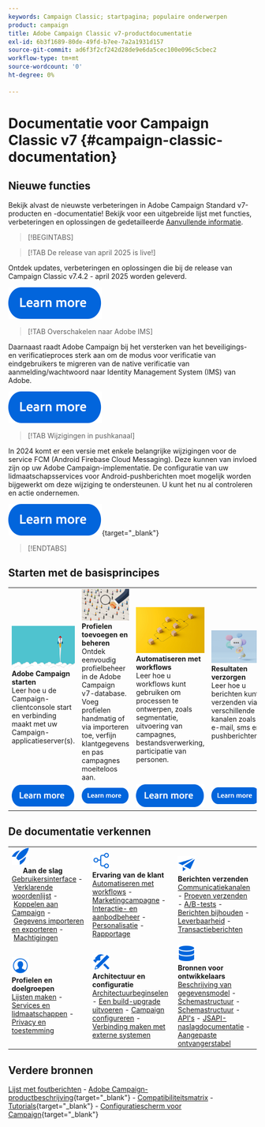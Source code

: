 ```yaml
---
keywords: Campaign Classic; startpagina; populaire onderwerpen
product: campaign
title: Adobe Campaign Classic v7-productdocumentatie
exl-id: 6b3f1689-80de-49fd-b7ee-7a2a1931d157
source-git-commit: ad6f3f2cf242d28de9e6da5cec100e096c5cbec2
workflow-type: tm+mt
source-wordcount: '0'
ht-degree: 0%

---
```


# Documentatie voor Campaign Classic v7 {#campaign-classic-documentation}

<!--![](platform/using/assets/do-not-localize/banner_acc_doc.jpg) -->

## Nieuwe functies

Bekijk alvast de nieuwste verbeteringen in Adobe Campaign Standard v7-producten en -documentatie! Bekijk voor een uitgebreide lijst met functies, verbeteringen en oplossingen de gedetailleerde [Aanvullende informatie](rn/using/latest-release.md).

>[!BEGINTABS]


>[!TAB De release van april 2025 is live!]

Ontdek updates, verbeteringen en oplossingen die bij de release van Campaign Classic v7.4.2 - april 2025 worden geleverd.

[![afbeelding](assets/do-not-localize/learn-more-button.svg)](rn/using/latest-release.md)

>[!TAB Overschakelen naar Adobe IMS]

Daarnaast raadt Adobe Campaign bij het versterken van het beveiligings- en verificatieproces sterk aan om de modus voor verificatie van eindgebruikers te migreren van de native verificatie van aanmelding/wachtwoord naar Identity Management System (IMS) van Adobe.

[![afbeelding](assets/do-not-localize/learn-more-button.svg)](technotes/using/ac-ims.md)


>[!TAB Wijzigingen in pushkanaal]

In 2024 komt er een versie met enkele belangrijke wijzigingen voor de service FCM (Android Firebase Cloud Messaging). Deze kunnen van invloed zijn op uw Adobe Campaign-implementatie. De configuratie van uw lidmaatschapsservices voor Android-pushberichten moet mogelijk worden bijgewerkt om deze wijziging te ondersteunen. U kunt het nu al controleren en actie ondernemen.

[![afbeelding](assets/do-not-localize/learn-more-button.svg)](https://experienceleague.adobe.com/docs/campaign/technotes-ac/tn-new/push-technote.html?lang=nl){target="_blank"}


>[!ENDTABS]

## Starten met de basisprincipes

<table style="table-layout:fixed">
  <tr style="border: 0;">
    <td>
    <a href="platform/using/launching-adobe-campaign.md"><img src="assets/do-not-localize/start-launch.png"></a></a>
    <div><strong>Adobe Campaign starten</strong><br/>Leer hoe u de Campaign-clientconsole start en verbinding maakt met uw Campaign-applicatieserver(s).</div>
    </td>
    <td>
    <a href="platform/using/about-profiles.md"><img src="assets/do-not-localize/start-profiles.png"></a>
    <div><strong>Profielen toevoegen en beheren</strong><br/>Ontdek eenvoudig profielbeheer in de Adobe Campaign v7-database. Voeg profielen handmatig of via importeren toe, verfijn klantgegevens en pas campagnes moeiteloos aan.</div>
    </td>
    <td>
    <a href="workflow/using/about-workflows.md"><img src="assets/do-not-localize/start-workflows.jpeg"></a>
    <div><strong>Automatiseren met workflows</strong><br/>Leer hoe u workflows kunt gebruiken om processen te ontwerpen, zoals segmentatie, uitvoering van campagnes, bestandsverwerking, participatie van personen.
    </div></td>
    <td>
    <a href="delivery/using/communication-channels.md"><img src="assets/do-not-localize/start-deliveries.jpeg"></a>
    <div><strong>Resultaten verzorgen</strong><br/>Leer hoe u berichten kunt verzenden via verschillende kanalen zoals e-mail, sms en pushberichten.</div>
    </td>
  </tr>
  <tr style="border: 0;">
    <td align="center"><a href="platform/using/launching-adobe-campaign.md"><img src="assets/do-not-localize/learn-more-button.svg"></a></td>
    <td align="center"><a href="platform/using/about-profiles.md"><img src="assets/do-not-localize/learn-more-button.svg"></a></td>
    <td align="center"><a href="workflow/using/about-workflows.md"><img src="assets/do-not-localize/learn-more-button.svg"></a></td>
    <td align="center"><a href="delivery/using/communication-channels.md"><img src="assets/do-not-localize/learn-more-button.svg"></a></td>
    </tr>
</table>

## De documentatie verkennen

<table style="table-layout:auto">
  <tr style="border: 0;">
    <td>
      <img src="assets/do-not-localize/icon-start.svg" width="35px">
    <br/>
      <strong>Aan de slag</strong><br/><a href="platform/using/adobe-campaign-workspace.md">Gebruikersinterface</a> - <a href="platform/using/ac-glossary.md">Verklarende woordenlijst</a> - <a href="platform/using/launching-adobe-campaign.md">Koppelen aan Campaign</a> - <a href="platform/using/get-started-data-import-export.md">Gegevens importeren en exporteren</a> - <a href="platform/using/access-management.md">Machtigingen</a>
    </td>
    <td>
      <img src="assets/do-not-localize/icon-experience.svg" width="35px">
    <br/>
      <strong>Ervaring van de klant</strong><br/><a href="workflow/using/about-workflows.md">Automatiseren met workflows</a> - <a href="https://experienceleague.adobe.com/docs/campaign/automation/campaign-orchestration/set-up-campaigns.html?lang=nl-NL" target="_blank">Marketingcampagne</a> - <a href="interaction/using/interaction-and-offer-management.md">Interactie- en aanbodbeheer</a> - <a href="delivery/using/about-personalization.md">Personalisatie</a> - <a href="reporting/using/about-adobe-campaign-reporting-tools.md">Rapportage</a>
    </td>
    <td>
      <img src="assets/do-not-localize/icon-send.svg" width="35px">
    <br/>
      <strong>Berichten verzenden</strong><br/><a href="delivery/using/communication-channels.md">Communicatiekanalen</a> - <a href="delivery/using/steps-about-delivery-creation-steps.md#sending-a-proof">Proeven verzenden</a> - <a href="delivery/using/get-started-a-b-testing.md">A/B-tests</a> - <a href="delivery/using/about-message-tracking.md">Berichten bijhouden</a> - <a href="delivery/using/about-deliverability.md">Leverbaarheid</a> - <a href="message-center/using/about-transactional-messaging.md">Transactieberichten</a>
    </td>
  </tr>
  <tr style="border: 0;">
    <td>
      <img src="assets/do-not-localize/icon_profile-audience.svg" width="35px">
      <br/>
      <strong>Profielen en doelgroepen</strong><br/> <a href="platform/using/creating-and-managing-lists.md">Lijsten maken</a> - <a href="delivery/using/about-services-and-subscriptions.md">Services en lidmaatschappen</a> - <a href="platform/using/privacy-management.md">Privacy en toestemming</a>
    </td>
    <td>
      <img src="assets/do-not-localize/icon-configure.svg" width="35px">
      <br/>
      <strong>Architectuur en configuratie</strong><br/><a href="production/using/general-architecture.md">Architectuurbeginselen</a> - <a href="production/using/build-upgrade.md">Een build-upgrade uitvoeren</a> - <a href="production/using/configuration.md">Campaign configureren</a> - <a href="installation/using/external-accounts.md">Verbinding maken met externe systemen</a>
    </td>
    <td>
      <img src="assets/do-not-localize/icon-dev.svg" width="35px">
      <br/>
      <strong>Bronnen voor ontwikkelaars</strong><br/><a href="configuration/using/about-data-model.md">Beschrijving van gegevensmodel</a> - <a href="configuration/using/about-schema-reference.md">Schemastructuur</a> - <a href="configuration/using/editing-forms.md">Schemastructuur</a> - <a href="configuration/using/about-web-services.md">API's</a> - <a href="https://experienceleague.adobe.com/developer/campaign-api/api/index.html?lang=nl">JSAPI-naslagdocumentatie</a> - <a href="configuration/using/about-custom-recipient-table.md">Aangepaste ontvangerstabel</a>
    </td>
  </tr>
</table>

## Verdere bronnen

[Lijst met foutberichten](https://experienceleague.adobe.com/developer/campaign-errors/error_codes.html?lang=nl) - [Adobe Campaign-productbeschrijving](https://helpx.adobe.com/nl/legal/product-descriptions/adobe-campaign-managed-cloud-services.html){target="_blank"} - [Compatibiliteitsmatrix](rn/using/compatibility-matrix.md) - [Tutorials](https://experienceleague.adobe.com/docs/campaign-classic-learn/tutorials/overview.html?lang=nl){target="_blank"} - [Configuratiescherm voor Campaign](https://experienceleague.adobe.com/docs/control-panel/using/discover-control-panel/key-features.html?lang=nl){target="_blank"}
